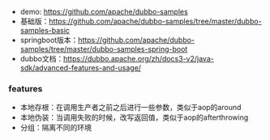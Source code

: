 - demo: https://github.com/apache/dubbo-samples
- 基础版：https://github.com/apache/dubbo-samples/tree/master/dubbo-samples-basic
- springboot版本：https://github.com/apache/dubbo-samples/tree/master/dubbo-samples-spring-boot
- dubbo文档：https://dubbo.apache.org/zh/docs3-v2/java-sdk/advanced-features-and-usage/

### features

- 本地存根：在调用生产者之前之后进行一些参数，类似于aop的around
- 本地伪装：当调用失败的时候，改写返回值，类似于aop的afterthrowing
- 分组：隔离不同的环境

